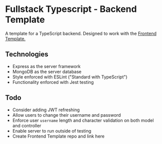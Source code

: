 # Fullstack Typescript - Backend Template
A template for a TypeScript backend. Designed to work with the [Frontend Template.](#insertrepolinkhere)

## Technologies
- Express as the server framework
- MongoDB as the server database
- Style enforced with ESLint ("Standard with TypeScript")
- Functionality enforced with Jest testing

## Todo
- Consider adding JWT refreshing
- Allow users to change their username and password
- Enforce user `username` length and character validation on both model and controller
- Enable server to run outside of testing
- Create Frontend Template repo and link here